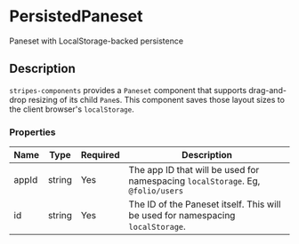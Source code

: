 # PersistedPaneset

Paneset with LocalStorage-backed persistence

## Description

`stripes-components` provides a `Paneset` component that supports drag-and-drop resizing of its child `Pane`s. This component saves those layout sizes to the client browser's `localStorage`.

### Properties

Name | Type | Required | Description
--- | --- | --- | ----
appId | string | Yes | The app ID that will be used for namespacing `localStorage`. Eg, `@folio/users`
id | string | Yes | The ID of the Paneset itself. This will be used for namespacing `localStorage`.
